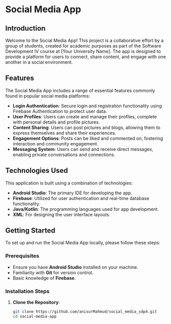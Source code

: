 # Social Media App

## Introduction
Welcome to the Social Media App! This project is a collaborative effort by a group of students, created for academic purposes as part of the Software Development IV course at [Your University Name]. The app is designed to provide a platform for users to connect, share content, and engage with one another in a social environment.

## Features
The Social Media App includes a range of essential features commonly found in popular social media platforms:

- **Login Authentication**: Secure login and registration functionality using Firebase Authentication to protect user data.
- **User Profiles**: Users can create and manage their profiles, complete with personal details and profile pictures.
- **Content Sharing**: Users can post pictures and blogs, allowing them to express themselves and share their experiences.
- **Engagement Options**: Posts can be liked and commented on, fostering interaction and community engagement.
- **Messaging System**: Users can send and receive direct messages, enabling private conversations and connections.

## Technologies Used
This application is built using a combination of technologies:
- **Android Studio**: The primary IDE for developing the app.
- **Firebase**: Utilized for user authentication and real-time database functionality.
- **Java/Kotlin**: The programming languages used for app development.
- **XML**: For designing the user interface layouts.

## Getting Started
To set up and run the Social Media App locally, please follow these steps:

### Prerequisites
- Ensure you have **Android Studio** installed on your machine.
- Familiarity with **Git** for version control.
- Basic knowledge of **Firebase**.

### Installation Steps
1. **Clone the Repository**:
   ```bash
   git clone https://github.com/anisurMahmud/social_media_sdp4.git
   cd social-media-app

